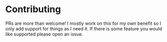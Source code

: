 # Contributing

PRs are more than welcome! I mostly work on this for my own benefit so I only add support for things as I need it. If there is some feature you would like supported please open an issue.
